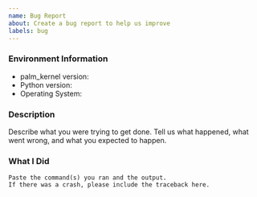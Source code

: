 ```yaml
---
name: Bug Report
about: Create a bug report to help us improve
labels: bug
---
```


<!-- Please search existing issues to avoid creating duplicates. -->

### Environment Information

-   palm_kernel version:
-   Python version:
-   Operating System:

### Description

Describe what you were trying to get done.
Tell us what happened, what went wrong, and what you expected to happen.

### What I Did

```
Paste the command(s) you ran and the output.
If there was a crash, please include the traceback here.
```
